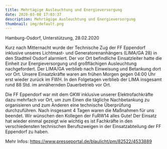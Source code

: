 ```yaml
---
title: Mehrtägige Ausleuchtung und Energieversorgung
date: 2020-03-08 17:03:37
description: Mehrtägige Ausleuchtung und Energieversorgung
thumbnail: img/default.png
---
```


Hamburg-Osdorf, Unterstützung, 28.02.2020

Kurz nach Mitternacht wurde der Technische Zug der FF Eppendorf inklusive unseres Lichtmast- und Generatorenanhängers (LIMA/GA 28) in den Stadtteil Osdorf alarmiert.
Der vor Ort befindliche Einsatzleiter hatte die Einheit zur Energieversorgung und großflächigen Ausleuchtung nachgefordert.
Der LIMA/GA verblieb nach Einweisung und Betankung dort vor Ort.
Unsere Einsatzkräfte waren am frühen Morgen gegen 04:00 Uhr erst wieder zurück im FWH.
In den Folgetagen verblieb der LIMA insgesamt rund 88 Std.
im annähernden Dauerbetrieb vor Ort.

Die FF Eppendorf war mit dem GKW inklusive unserer Elektrofachkräfte dazu mehrfach vor Ort, um zum Einen die tägliche Nachbetankung zu organisieren und zum Anderen eine technische Überprüfung durchzuführen.
Nach insgesamt 4 Tagen waren die Maßnahmen für uns beendet.
Wir wünschen den Kollegen der FuRW14 alles Gute!
Der Einsatz hat wieder einmal gezeigt wie wichtig es ist Fachkräfte in den verschiedensten technischen Berufszweigen in der Einsatzabteilung der FF Eppendorf zu haben.

Mehr Infos: https://www.presseportal.de/blaulicht/pm/82522/4533889
